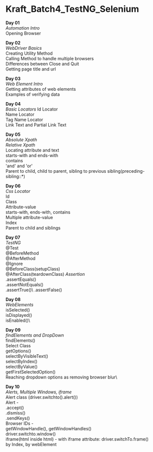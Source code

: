 # Kraft_Batch4_TestNG_Selenium

<b>Day 01</b>\
<i>Automation Intro</i>\
Opening Browser

<b>Day 02</b>\
<i>WebDriver Basics</i>\
Creating Utility Method\
Calling Method to handle multiple browsers\
Differences between Close and Quit\
Getting page title and url

<b>Day 03</b>\
<i>Web Element Intro</i>\
Getting attributes of web elements\
Examples of verifying data

<b>Day 04</b>\
<i>Basic Locators</i>
Id Locator\
Name Locator\
Tag Name Locator\
Link Text and Partial Link Text

<b>Day 05</b>\
<i>Absolute Xpath</i>\
<i>Relative Xpath</i>\
  Locating attribute and text\
  starts-with and ends-with\
  contains\
  'and' and 'or'\
  Parent to child, child to parent, sibling to previous sibling(preceding-sibling::*)
  
<b>Day 06</b>\
<i>Css Locator</i>\
  Id\
  Class\
  Attribute-value\
  starts-with, ends-with, contains\
  Multiple attribute-value\
  Index\
  Parent to child and siblings
  
  
<b>Day 07</b>\
<i>TestNG</i>\
  @Test\
  @BeforeMethod\
  @AfterMethod\
  @Ignore\
  @BeforeClass(setupClass)\
  @AfterClass(teardownClass)
<i>Assertion</i>\
   .assertEquals()\
   .assertNotEquals()\
   .assertTrue()\\
   .assertFalse()

   <b>Day 08</b>\
<i>WebElements</i>\
  isSelected()\
  isDisplayed()\
  isEnabled()\

  <b>Day 09</b>\
<i>findElements and DropDown</i>\
  findElements()\
  Select Class\
  getOptions()\
  selectByVisibleText()\
  selectByIndex()\
  selectByValue()\
  getFirstSelectedOption()\
  Reaching dropdown options as removing browser blur\

  <b>Day 10</b>\
<i>Alerts, Multiple Windows, iframe</i>\
  Alert class (driver.switchto().alert())\
  Alert -\
  .accept()\
  .dismiss()\
  .sendKeys()\
  Browser IDs -\
  getWindowHandle(), getWindowHandles()\
  driver.switchto.window()\
  iframe(html inside html) -
  with iframe attribute: driver.switchTo.frame()\
  by Index, by webElement
  
